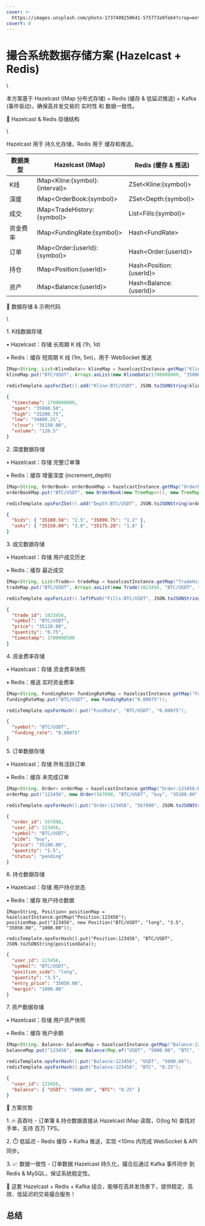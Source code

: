 ```yaml
---
cover: >-
  https://images.unsplash.com/photo-1737408250641-575773a9feb4?crop=entropy&cs=srgb&fm=jpg&ixid=M3wxOTcwMjR8MHwxfHJhbmRvbXx8fHx8fHx8fDE3NDAzMTYzMjN8&ixlib=rb-4.0.3&q=85
coverY: 0
---
```


# 撮合系统数据存储方案 (Hazelcast + Redis)

\


本方案基于 Hazelcast (IMap 分布式存储) + Redis (缓存 & 低延迟推送) + Kafka (事件驱动)，确保高并发交易的 实时性 和 数据一致性。

📌 Hazelcast & Redis 存储结构

\


Hazelcast 用于 持久化存储，Redis 用于 缓存和推送。

| 数据类型 | Hazelcast (IMap)                 | Redis (缓存 & 推送)          |
| ---- | -------------------------------- | ------------------------ |
| K线   | IMap\<Kline:{symbol}:{interval}> | ZSet\<Kline:{symbol}>    |
| 深度   | IMap\<OrderBook:{symbol}>        | ZSet\<Depth:{symbol}>    |
| 成交   | IMap\<TradeHistory:{symbol}>     | List\<Fills:{symbol}>    |
| 资金费率 | IMap\<FundingRate:{symbol}>      | Hash\<FundRate>          |
| 订单   | IMap\<Order:{userId}:{symbol}>   | Hash\<Order:{userId}>    |
| 持仓   | IMap\<Position:{userId}>         | Hash\<Position:{userId}> |
| 资产   | IMap\<Balance:{userId}>          | Hash\<Balance:{userId}>  |

📌 数据存储 & 示例代码

\


1\. K线数据存储

• Hazelcast：存储 长周期 K 线 (1h, 1d)

• Redis：缓存 短周期 K 线 (1m, 5m)，用于 WebSocket 推送

```java
IMap<String, List<KlineData>> klineMap = hazelcastInstance.getMap("Kline:BTC/USDT:1h");
klineMap.put("BTC/USDT", Arrays.asList(new KlineData(1700000000, "35000.50", "35200.75", "34800.25", "35150.00", "120.5")));

redisTemplate.opsForZSet().add("Kline:BTC/USDT", JSON.toJSONString(klineData), 1700000000);
```

```json
{
  "timestamp": 1700000000,
  "open": "35000.50",
  "high": "35200.75",
  "low": "34800.25",
  "close": "35150.00",
  "volume": "120.5"
}
```

2\. 深度数据存储

• Hazelcast：存储 完整订单簿

• Redis：缓存 增量深度 (increment\_depth)

```java
IMap<String, OrderBook> orderBookMap = hazelcastInstance.getMap("OrderBook:BTC/USDT");
orderBookMap.put("BTC/USDT", new OrderBook(new TreeMap<>(), new TreeMap<>()));

redisTemplate.opsForZSet().add("Depth:BTC/USDT", JSON.toJSONString(orderBook), System.currentTimeMillis());
```

```json
{
  "bids": { "35100.50": "2.5", "35099.75": "1.2" },
  "asks": { "35150.00": "3.0", "35175.20": "1.8" }
}
```

3\. 成交数据存储

• Hazelcast：存储 用户成交历史

• Redis：缓存 最近成交

```java
IMap<String, List<Trade>> tradeMap = hazelcastInstance.getMap("TradeHistory:BTC/USDT");
tradeMap.put("BTC/USDT", Arrays.asList(new Trade(1023456, "BTC/USDT", "35120.80", "0.75", 1700000500)));

redisTemplate.opsForList().leftPush("Fills:BTC/USDT", JSON.toJSONString(tradeData));
```

```json
{
  "trade_id": 1023456,
  "symbol": "BTC/USDT",
  "price": "35120.80",
  "quantity": "0.75",
  "timestamp": 1700000500
}
```

4\. 资金费率存储

• Hazelcast：存储 资金费率快照

• Redis：推送 实时资金费率

```java
IMap<String, FundingRate> fundingRateMap = hazelcastInstance.getMap("FundingRate:BTC/USDT");
fundingRateMap.put("BTC/USDT", new FundingRate("0.00075"));

redisTemplate.opsForHash().put("FundRate", "BTC/USDT", "0.00075");
```

```json
{
  "symbol": "BTC/USDT",
  "funding_rate": "0.00075"
}
```

5\. 订单数据存储

• Hazelcast：存储 所有活跃订单

• Redis：缓存 未完成订单

```java
IMap<String, Order> orderMap = hazelcastInstance.getMap("Order:123456:BTC/USDT");
orderMap.put("123456", new Order(567890, "BTC/USDT", "buy", "35100.00", "1.5", "pending"));

redisTemplate.opsForHash().put("Order:123456", "567890", JSON.toJSONString(orderData));
```

```json
{
  "order_id": 567890,
  "user_id": 123456,
  "symbol": "BTC/USDT",
  "side": "buy",
  "price": "35100.00",
  "quantity": "1.5",
  "status": "pending"
}
```

6\. 持仓数据存储

• Hazelcast：存储 用户持仓状态

• Redis：缓存 账户持仓数据

```
IMap<String, Position> positionMap = hazelcastInstance.getMap("Position:123456");
positionMap.put("123456", new Position("BTC/USDT", "long", "3.5", "35050.00", "1000.00"));

redisTemplate.opsForHash().put("Position:123456", "BTC/USDT", JSON.toJSONString(positionData));
```

```json
{
  "user_id": 123456,
  "symbol": "BTC/USDT",
  "position_side": "long",
  "quantity": "3.5",
  "entry_price": "35050.00",
  "margin": "1000.00"
}
```

7\. 资产数据存储

• Hazelcast：存储 用户资产快照

• Redis：缓存 账户余额

```java
IMap<String, Balance> balanceMap = hazelcastInstance.getMap("Balance:123456");
balanceMap.put("123456", new Balance(Map.of("USDT", "5000.00", "BTC", "0.25")));

redisTemplate.opsForHash().put("Balance:123456", "USDT", "5000.00");
redisTemplate.opsForHash().put("Balance:123456", "BTC", "0.25");
```

```json
{
  "user_id": 123456,
  "balance": { "USDT": "5000.00", "BTC": "0.25" }
}
```

📌 方案优势

1\. 🔥 高吞吐 - 订单簿 & 持仓数据直接从 Hazelcast IMap 读取，O(log N) 查找对手单，支持 百万 TPS。

2\. ⏱️ 低延迟 - Redis 缓存 + Kafka 推送，实现 <10ms 内完成 WebSocket & API 同步。

3\. 📈 数据一致性 - 订单数据 Hazelcast 持久化，撮合后通过 Kafka 事件同步 到 Redis & MySQL，保证系统稳定性。

🚀 这套 Hazelcast + Redis + Kafka 组合，能够在高并发场景下，提供稳定、高效、低延迟的交易撮合服务！

## 总结



